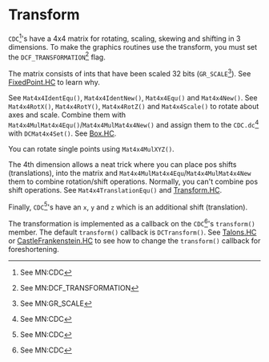 # Transform
`CDC`[^1]'s have a 4x4 matrix for rotating, scaling, skewing and shifting in 3 dimensions. To make the graphics routines use the transform, you must set the `DCF_TRANSFORMATION`[^2] flag.

The matrix consists of ints that have been scaled 32 bits (`GR_SCALE`[^3]). See [FixedPoint.HC](https://github.com/cia-foundation/TempleOS/blob/c26482bb6ad3f80106d28504ec5db3c6a360732c/Demo/Lectures/FixedPoint.HC) to learn why.

See `Mat4x4IdentEqu()`, `Mat4x4IdentNew()`, `Mat4x4Equ()` and `Mat4x4New()`. See `Mat4x4RotX()`, `Mat4x4RotY()`, `Mat4x4RotZ()` and `Mat4x4Scale()` to rotate about axes and scale. Combine them with `Mat4x4MulMat4x4Equ()`/`Mat4x4MulMat4x4New()` and assign them to the `CDC.dc`[^1] with `DCMat4x4Set()`. See [Box.HC](https://github.com/cia-foundation/TempleOS/blob/c26482bb6ad3f80106d28504ec5db3c6a360732c/Demo/Graphics/Box.HC).

You can rotate single points using `Mat4x4MulXYZ()`.

The 4th dimension allows a neat trick where you can place pos shifts (translations), into the matrix and `Mat4x4MulMat4x4Equ`/`Mat4x4MulMat4x4New` them to combine rotation/shift operations. Normally, you can't combine pos shift operations. See `Mat4x4TranslationEqu()` and [Transform.HC](https://github.com/cia-foundation/TempleOS/blob/c26482bb6ad3f80106d28504ec5db3c6a360732c/Demo/Graphics/Transform.HC).

Finally, `CDC`[^1]'s have an `x`, `y` and `z` which is an additional shift (translation).

The transformation is implemented as a callback on the `CDC`[^1]'s `transform()` member. The default `transform()` callback is `DCTransform()`. See [Talons.HC](https://github.com/cia-foundation/TempleOS/blob/c26482bb6ad3f80106d28504ec5db3c6a360732c/Demo/Games/Talons.HC) or [CastleFrankenstein.HC](https://github.com/cia-foundation/TempleOS/blob/c26482bb6ad3f80106d28504ec5db3c6a360732c/Demo/Games/CastleFrankenstein.HC) to see how to change the `transform()` callback for foreshortening.

[^1]: See MN:CDC

[^2]: See MN:DCF_TRANSFORMATION

[^3]: See MN:GR_SCALE
